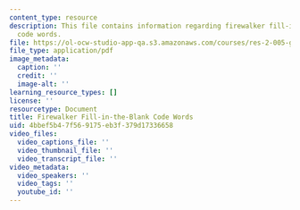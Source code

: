 ```yaml
---
content_type: resource
description: This file contains information regarding firewalker fill-in-the-blank
  code words.
file: https://ol-ocw-studio-app-qa.s3.amazonaws.com/courses/res-2-005-girls-who-build-make-your-own-wearables-workshop-spring-2015/4bbef5b47f569175eb3f379d17336658_MITRES_2_005S15_Fire0731.pdf
file_type: application/pdf
image_metadata:
  caption: ''
  credit: ''
  image-alt: ''
learning_resource_types: []
license: ''
resourcetype: Document
title: Firewalker Fill-in-the-Blank Code Words
uid: 4bbef5b4-7f56-9175-eb3f-379d17336658
video_files:
  video_captions_file: ''
  video_thumbnail_file: ''
  video_transcript_file: ''
video_metadata:
  video_speakers: ''
  video_tags: ''
  youtube_id: ''
---
```

